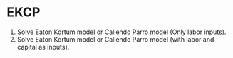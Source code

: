 # EKCP
1. Solve Eaton Kortum model or Caliendo Parro model (Only labor inputs).
2. Solve Eaton Kortum model or Caliendo Parro model (with labor and capital as inputs).
